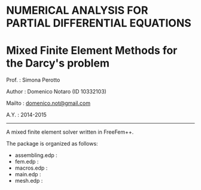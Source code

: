 # NUMERICAL ANALYSIS FOR PARTIAL DIFFERENTIAL EQUATIONS 
# Mixed Finite Element Methods for the Darcy's problem 
Prof.  : Simona Perotto

Author : Domenico Notaro (ID 10332103)

Mailto : <domenico.not@gmail.com>

A.Y.   : 2014-2015

-------------------------------------------------------

A mixed finite element solver written in FreeFem++.

The package is organized as follows:

- assembling.edp :
- fem.edp        :
- macros.edp     :
- main.edp       :
- mesh.edp       :
